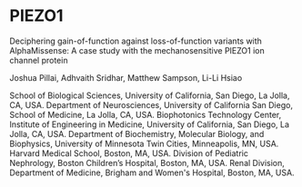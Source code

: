 # PIEZO1

Deciphering gain-of-function against loss-of-function variants with AlphaMissense: A case study with the mechanosensitive PIEZO1 ion channel protein

Joshua Pillai, Adhvaith Sridhar, Matthew Sampson, Li-Li Hsiao

School of Biological Sciences, University of California, San Diego, La Jolla, CA, USA.
Department of Neurosciences, University of California San Diego, School of Medicine, La Jolla, CA, USA.
Biophotonics Technology Center, Institute of Engineering in Medicine, University of California, San Diego, La Jolla, CA, USA.
Department of Biochemistry, Molecular Biology, and Biophysics, University of Minnesota Twin Cities, Minneapolis, MN, USA.
Harvard Medical School, Boston, MA, USA.
Division of Pediatric Nephrology, Boston Children’s Hospital, Boston, MA, USA.
Renal Division, Department of Medicine, Brigham and Women's Hospital, Boston, MA, USA.

